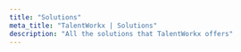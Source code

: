```yaml
---
title: "Solutions"
meta_title: "TalentWorkx | Solutions"
description: "All the solutions that TalentWorkx offers"
---
```

